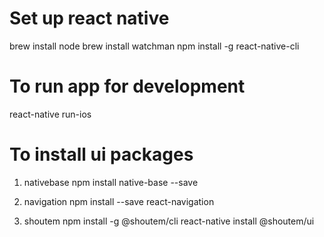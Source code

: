 
# Set up react native
brew install node
brew install watchman
npm install -g react-native-cli

# To run app for development
react-native run-ios

# To install ui packages
1. nativebase
npm install native-base --save
2. navigation
npm install --save react-navigation

2. shoutem
npm install -g @shoutem/cli
react-native install @shoutem/ui